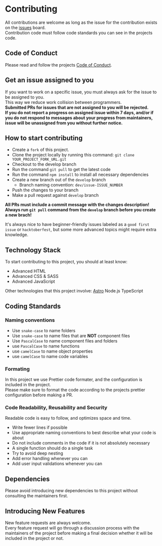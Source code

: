 # Contributing

All contributions are welcome as long as the issue for the contribution exists on the [issues](https://github.com/mbos2/astro-dev-starter/issues) board.  
Contribution code must follow code standards you can see in the projects code.

## Code of Conduct

Please read and follow the projects [Code of Conduct](/CODE_OF_CONDUCT.md).

## Get an issue assigned to you

If you want to work on a specific issue, you must always ask for the issue to be assigned to you.  
This way we reduce work collision between programmers.  
**Submitted PRs for issues that are not assigned to you will be rejected.**  
**If you do not report a progress on assigned issue within 7 days, and/or if you do not respond to messages about your progress from maintainers, issue will be unassigned from you without further notice.**

## How to start contributing

- Create a `fork` of this project.
- Clone the project locally by running this command: `git clone YOUR_PROJECT_FORK_URL.git`
- Checkout to the develop branch
- Run the command `git pull` to get the latest code
- Run the command `npm install` to install all necessary dependencies
- Create a new branch out of the `develop` branch
  - Branch naming convention: `dev/issue-ISSUE_NUMBER`
- Push the changes to your branch 
- Make a pull request against `develop` branch

**All PRs must include a commit message with the changes description!**  
**Always run `git pull` command from the `develop` branch before you create a new brach!**

It's always nice to have beginner-friendly issues labeled as a `good first issue` or `hacktoberfest`, but some more advanced topics might require extra knowledge.
## Technology Stack

To start contributing to this project, you should at least know: 
- Advanced HTML
- Advanced CSS & SASS
- Advanced JavaScript

Other technologies that this project involve: 
[Astro](https://astro.build/)
Node.js
TypeScript


## Coding Standards

### Naming conventions
- Use `snake-case` to name folders
- Use `snake-case` to name files that are **NOT** component files
- Use `PascalCase` to name component files and folders
- use `PascalCase` to name functions
- use `camelCase` to name object properties
- use `camelCase` to name code variables

### Formating

In this project we use Prettier code formater, and the configuration is included in the project.  
Please make sure to format the code according to the projects prettier configuration before making a PR.

### Code Readability, Reusability and Security

Readable code is easy to follow, and optimizes space and time.

- Write fewer lines if possible
- Use appropriate naming conventions to best describe what your code is about
- Do not include comments in the code if it is not absolutely necessary
- A single function should do a single task
- Try to avoid deep nesting
- Add error handling whenever you can
- Add user input validations whenever you can

## Dependencies

Please avoid introducing new dependencies to this project without consulting the maintainers first.

## Introducing New Features

New feature requests are always welcome.   
Every feature request will go through a discussion process with the maintainers of the project before making a final decision whether it will be included in the project or not. 
